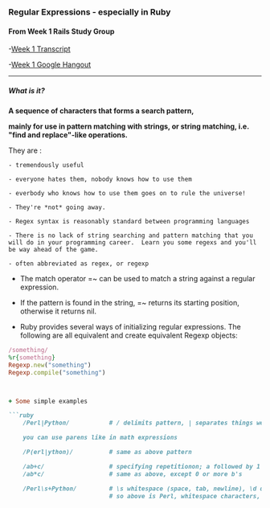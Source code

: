 ### Regular Expressions - especially in Ruby

#### From Week 1 Rails Study Group


-[Week 1 Transcript](https://github.com/afshinator/OdinRailsStudyGroup/blob/master/week1-script.md)

-[Week 1 Google Hangout](https://plus.google.com/u/0/events/cot10jfo8isvp486c9vkut2t33s?authkey=CNvcqOHw37W61AE)

---

##### What is it?

**A sequence of characters that forms a search pattern,**

**mainly for use in pattern matching with strings, or string matching, i.e. "find and replace"-like operations.**

They are : 

	- tremendously useful

	- everyone hates them, nobody knows how to use them

	- everbody who knows how to use them goes on to rule the universe!

	- They're *not* going away.  

	- Regex syntax is reasonably standard between programming languages

	- There is no lack of string searching and pattern matching that you will do in your programming career.  Learn you some regexs and you'll be way ahead of the game.

	- often abbreviated as regex, or regexp

+ The match operator =~ can be used to match a string against a regular expression. 

+ If the pattern is found in the string, =~ returns its starting position, 
	 	otherwise it returns nil.

+ Ruby provides several ways of initializing regular expressions. The following are all equivalent and create equivalent Regexp objects:


```ruby
/something/
%r{something}		
Regexp.new("something")
Regexp.compile("something")



+ Some simple examples

```ruby
	/Perl|Python/			# / delimits pattern, | separates things we're comparing

	you can use parens like in math expressions

	/P(erl|ython)/			# same as above pattern

	/ab+c/					# specifying repetitionon; a followed by 1 or more b's, followed by c
	/ab*c/					# same as above, except 0 or more b's

	/Perl\s+Python/			# \s whitespace (space, tab, newline), \d digit, \w character, . matches almost any characer
							# so above is Perl, whitespace characters, then python


